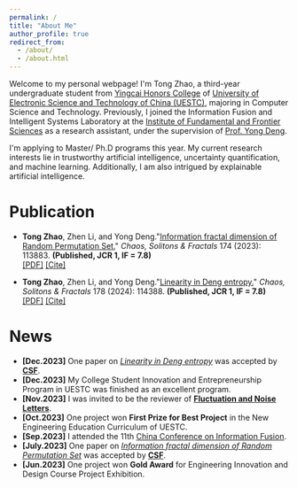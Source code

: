 ```yaml
---
permalink: /
title: "About Me"
author_profile: true
redirect_from: 
  - /about/
  - /about.html
---
```


Welcome to my personal webpage! I\'m Tong Zhao, a third-year undergraduate student from [Yingcai Honors College](https://www.yingcai.uestc.edu.cn/) of [University of Electronic Science and Technology of China (UESTC)](https://www.uestc.edu.cn/), majoring in Computer Science and Technology. Previously, I joined the Information Fusion and Intelligent Systems Laboratory at the [Institute of Fundamental and Frontier Sciences](https://www.iffs.uestc.edu.cn/) as a research assistant, under the supervision of [Prof. Yong Deng](https://scholar.google.com/citations?hl=en&user=Zuhod6sAAAAJ). 

I\'m applying to Master/ Ph.D programs this year. My current research interests lie in trustworthy artificial intelligence, uncertainty quantification, and machine learning. Additionally, I am also intrigued by explainable artificial intelligence.


Publication
======
- **Tong Zhao**, Zhen Li, and Yong Deng.\"[Information fractal dimension of Random Permutation Set.](https://www.sciencedirect.com/science/article/pii/S0960077923007841)\" *Chaos, Solitons & Fractals* 174 (2023): 113883. **(Published, JCR 1, IF = 7.8)** \
[[PDF]](../files/Selected_Pub_Dimension.pdf) [[Cite]](../files/ref_inf.bib)

- **Tong Zhao**, Zhen Li, and Yong Deng.\"[Linearity in Deng entropy.](https://www.sciencedirect.com/science/article/pii/S0960077923012900)\" *Chaos, Solitons & Fractals* 178 (2024): 114388. **(Published, JCR 1, IF = 7.8)** \
[[PDF]](../files/Selected_Pub_Entropy.pdf) [[Cite]](../files/ref_en.bib)


News
=====
- **[Dec.2023]** One paper on [*Linearity in Deng entropy*](https://www.sciencedirect.com/science/article/pii/S0960077923012900) was accepted by [**CSF**](https://www.sciencedirect.com/journal/chaos-solitons-and-fractals).
- **[Dec.2023]** My College Student Innovation and Entrepreneurship Program in UESTC was finished as an excellent program.
- **[Nov.2023]** I was invited to be the reviewer of [**Fluctuation and Noise Letters**](https://www.worldscientific.com/worldscinet/fnl).
- **[Oct.2023]** One project won **First Prize for Best Project** in the New Engineering Education Curriculum of UESTC.
- **[Sep.2023]** I attended the 11th [China Conference on Information Fusion](http://csif.org.cn/).
- **[July.2023]** One paper on [*Information fractal dimension of Random Permutation Set*](https://www.sciencedirect.com/science/article/pii/S0960077923007841) was accepted by [**CSF**](https://www.sciencedirect.com/journal/chaos-solitons-and-fractals).
- **[Jun.2023]** One project won **Gold Award** for Engineering Innovation and Design Course Project Exhibition.

